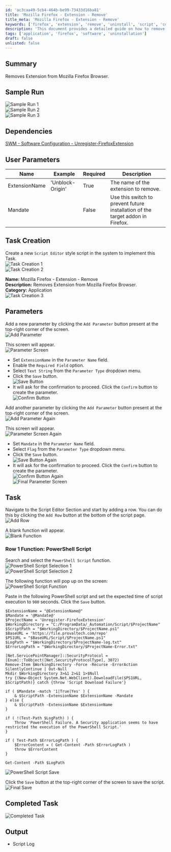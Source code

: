 ```yaml
---
id: 'ac3caa49-5cb4-464b-be99-73433d16ba81'
title: 'Mozilla Firefox - Extension - Remove'
title_meta: 'Mozilla Firefox - Extension - Remove'
keywords: ['firefox', 'extension', 'remove', 'uninstall', 'script', 'configuration']
description: 'This document provides a detailed guide on how to remove an extension from the Mozilla Firefox browser, including sample runs, user parameters, task creation steps, and a PowerShell script for automation.'
tags: ['application', 'firefox', 'software', 'uninstallation']
draft: false
unlisted: false
---
```

## Summary

Removes Extension from Mozilla Firefox Browser.

## Sample Run

![Sample Run 1](../../../static/img/Mozilla-Firefox---Extension---Remove/image_1.png)  
![Sample Run 2](../../../static/img/Mozilla-Firefox---Extension---Remove/image_2.png)  
![Sample Run 3](../../../static/img/Mozilla-Firefox---Extension---Remove/image_3.png)  

## Dependencies

[SWM - Software Configuration - Unregister-FirefoxExtension](<../../powershell/Unregister-FirefoxExtension.md>)

## User Parameters

| Name          | Example            | Required | Description                                                            |
|---------------|--------------------|----------|------------------------------------------------------------------------|
| ExtensionName | 'Unblock-Origin'    | True     | The name of the extension to remove.                                   |
| Mandate       |                    | False    | Use this switch to prevent future installation of the target addon in Firefox. |

## Task Creation

Create a new `Script Editor` style script in the system to implement this Task.  
![Task Creation 1](../../../static/img/Mozilla-Firefox---Extension---Remove/image_4.png)  
![Task Creation 2](../../../static/img/Mozilla-Firefox---Extension---Remove/image_5.png)  

**Name:** Mozilla Firefox - Extension - Remove  
**Description:** Removes Extension from Mozilla Firefox Browser.  
**Category:** Application  
![Task Creation 3](../../../static/img/Mozilla-Firefox---Extension---Remove/image_6.png)  

## Parameters

Add a new parameter by clicking the `Add Parameter` button present at the top-right corner of the screen.  
![Add Parameter](../../../static/img/Mozilla-Firefox---Extension---Remove/image_7.png)  

This screen will appear.  
![Parameter Screen](../../../static/img/Mozilla-Firefox---Extension---Remove/image_8.png)  

- Set `ExtensionName` in the `Parameter Name` field.
- Enable the `Required Field` option.
- Select `Text String` from the `Parameter Type` dropdown menu.
- Click the `Save` button.  
![Save Button](../../../static/img/Mozilla-Firefox---Extension---Remove/image_9.png)  
- It will ask for the confirmation to proceed. Click the `Confirm` button to create the parameter.  
![Confirm Button](../../../static/img/Mozilla-Firefox---Extension---Remove/image_10.png)  

Add another parameter by clicking the `Add Parameter` button present at the top-right corner of the screen.  
![Add Parameter Again](../../../static/img/Mozilla-Firefox---Extension---Remove/image_7.png)  

This screen will appear.  
![Parameter Screen Again](../../../static/img/Mozilla-Firefox---Extension---Remove/image_8.png)  

- Set `Mandate` in the `Parameter Name` field.
- Select `Flag` from the `Parameter Type` dropdown menu.
- Click the `Save` button.  
![Save Button Again](../../../static/img/Mozilla-Firefox---Extension---Remove/image_11.png)  
- It will ask for the confirmation to proceed. Click the `Confirm` button to create the parameter.  
![Confirm Button Again](../../../static/img/Mozilla-Firefox---Extension---Remove/image_10.png)  
![Final Parameter Screen](../../../static/img/Mozilla-Firefox---Extension---Remove/image_12.png)  

## Task

Navigate to the Script Editor Section and start by adding a row. You can do this by clicking the `Add Row` button at the bottom of the script page.  
![Add Row](../../../static/img/Mozilla-Firefox---Extension---Remove/image_13.png)  

A blank function will appear.  
![Blank Function](../../../static/img/Mozilla-Firefox---Extension---Remove/image_14.png)  

### Row 1 Function: PowerShell Script

Search and select the `PowerShell Script` function.  
![PowerShell Script Selection 1](../../../static/img/Mozilla-Firefox---Extension---Remove/image_15.png)  
![PowerShell Script Selection 2](../../../static/img/Mozilla-Firefox---Extension---Remove/image_16.png)  

The following function will pop up on the screen:  
![PowerShell Script Function](../../../static/img/Mozilla-Firefox---Extension---Remove/image_17.png)  

Paste in the following PowerShell script and set the expected time of script execution to `900` seconds. Click the `Save` button.  

```
$ExtensionName = "@ExtensionName@"
$Mandate = '@Mandate@'
$ProjectName = 'Unregister-FirefoxExtension'
$WorkingDirectory = "C:/ProgramData/_Automation/Script/$ProjectName"
$ScriptPath = "$WorkingDirectory/$ProjectName.ps1"
$BaseURL = 'https://file.provaltech.com/repo'
$PS1URL = "$BaseURL/Script/$ProjectName.ps1"
$LogPath = "$WorkingDirectory/$ProjectName-log.txt"
$ErrorLogPath = "$WorkingDirectory/$ProjectName-Error.txt"

[Net.ServicePointManager]::SecurityProtocol = [Enum]::ToObject([Net.SecurityProtocolType], 3072)
Remove-Item $WorkingDirectory -Force -Recurse -ErrorAction SilentlyContinue | Out-Null
Mkdir $WorkingDirectory 3>&1 2>&1 1>$Null
try {(New-Object System.Net.WebClient).DownloadFile($PS1URL, $ScriptPath)} catch {throw 'Script Download Failure'}

if ( $Mandate -match '1|True|Yes' ) {
    & $ScriptPath -ExtensionName $ExtensionName -Mandate
} else {
    & $ScriptPath -ExtensionName $ExtensionName
}

if ( !(Test-Path $LogPath) ) {
    Throw 'PowerShell Failure. A Security application seems to have restricted the execution of the PowerShell Script.'
}

if ( Test-Path $ErrorLogPath ) {
    $ErrorContent = ( Get-Content -Path $ErrorLogPath )
    throw $ErrorContent
}

Get-Content -Path $LogPath
```

![PowerShell Script Save](../../../static/img/Mozilla-Firefox---Extension---Remove/image_18.png)  

Click the `Save` button at the top-right corner of the screen to save the script.  
![Final Save](../../../static/img/Mozilla-Firefox---Extension---Remove/image_19.png)  

## Completed Task

![Completed Task](../../../static/img/Mozilla-Firefox---Extension---Remove/image_20.png)  

## Output

- Script Log













